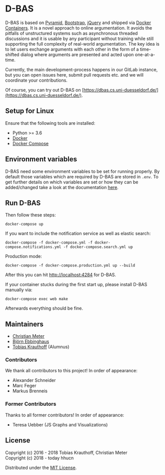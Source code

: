 # D-BAS

D-BAS is based on [Pyramid](http://www.pylonsproject.org/), [Bootstrap](http://getbootstrap.com/),
[jQuery](https://jquery.com/) and shipped via [Docker Containers](https://www.docker.com/). It is a novel approach to online
argumentation. It avoids the pitfalls of  unstructured systems such as asynchronous threaded discussions and it is
usable by any participant without training while still supporting the full complexity  of real-world argumentation.
The key idea is to let users exchange arguments  with each other in the form of a time-shifted dialog where arguments
are presented and acted upon one-at-a-time.

Currently, the main development-process happens in our GitLab instance, but you
can open issues here, submit pull requests etc. and we will coordinate your
contributions.

Of course, you can try out D-BAS on [https://dbas.cs.uni-duesseldorf.de/](https://dbas.cs.uni-duesseldorf.de/).

## Setup for Linux

Ensure that the following tools are installed:

* Python >= 3.6
* [Docker](https://docs.docker.com/engine/installation/)
* [Docker Compose](https://docs.docker.com/compose/install/)

## Environment variables
D-BAS need some environment variables to be set for running properly.
By default those variables which are required by D-BAS are stored in `.env`.
To get further details on which variables are set or how they can be added/changed take a look at the documentation [here](https://dbas.cs.uni-duesseldorf.de/docs/installation.html).

## Run D-BAS

Then follow these steps:

    docker-compose up

If you want to include the notification service as well as elastic search:

    docker-compose -f docker-compose.yml -f docker-compose.notifications.yml -f docker-compose.search.yml up

Production mode:

    docker-compose -f docker-compose.production.yml up --build

After this you can hit [http://localhost:4284](http://localhost:4284) for D-BAS.

If your container stucks during the first start up, please install D-BAS manually via:

    docker-compose exec web make

Afterwards everything should be fine.


## Maintainers

* [Christian Meter](mailto:meter@hhu.de)
* [Björn Ebbinghaus](mailto:bjoern.ebbinghaus@uni-duesseldorf.de)
* [Tobias Krauthoff](mailto:tobias.krauthoff@uni-duesseldorf.de) (Alumnus)


### Contributors

We thank all contributors to this project! In order of appearance:

* Alexander Schneider
* Marc Feger
* Markus Brenneis

### Former Contributors

Thanks to all former contributors! In order of appearance:

* Teresa Uebber (JS Graphs and Visualizations)


## License

Copyright (c) 2016 - 2018 Tobias Krauthoff, Christian Meter  
Copyright (c) 2018 - today hhucn

Distributed under the [MIT License](LICENSE).

